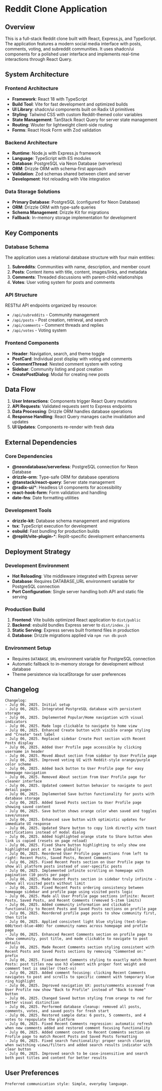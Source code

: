 # Reddit Clone Application

## Overview

This is a full-stack Reddit clone built with React, Express.js, and TypeScript. The application features a modern social media interface with posts, comments, voting, and subreddit communities. It uses shadcn/ui components for a polished user interface and implements real-time interactions through React Query.

## System Architecture

### Frontend Architecture
- **Framework**: React 18 with TypeScript
- **Build Tool**: Vite for fast development and optimized builds
- **UI Library**: shadcn/ui components built on Radix UI primitives
- **Styling**: Tailwind CSS with custom Reddit-themed color variables
- **State Management**: TanStack React Query for server state management
- **Routing**: Wouter for lightweight client-side routing
- **Forms**: React Hook Form with Zod validation

### Backend Architecture
- **Runtime**: Node.js with Express.js framework
- **Language**: TypeScript with ES modules
- **Database**: PostgreSQL via Neon Database (serverless)
- **ORM**: Drizzle ORM with schema-first approach
- **Validation**: Zod schemas shared between client and server
- **Development**: Hot reloading with Vite integration

### Data Storage Solutions
- **Primary Database**: PostgreSQL (configured for Neon Database)
- **ORM**: Drizzle ORM with type-safe queries
- **Schema Management**: Drizzle Kit for migrations
- **Fallback**: In-memory storage implementation for development

## Key Components

### Database Schema
The application uses a relational database structure with four main entities:

1. **Subreddits**: Communities with name, description, and member count
2. **Posts**: Content items with title, content, images/links, and metadata
3. **Comments**: Threaded discussions with parent-child relationships
4. **Votes**: User voting system for posts and comments

### API Structure
RESTful API endpoints organized by resource:

- `/api/subreddits` - Community management
- `/api/posts` - Post creation, retrieval, and search
- `/api/comments` - Comment threads and replies
- `/api/votes` - Voting system

### Frontend Components
- **Header**: Navigation, search, and theme toggle
- **PostCard**: Individual post display with voting and comments
- **CommentThread**: Nested comment system with voting
- **Sidebar**: Community listing and post creation
- **CreatePostDialog**: Modal for creating new posts

## Data Flow

1. **User Interactions**: Components trigger React Query mutations
2. **API Requests**: Validated requests sent to Express endpoints
3. **Data Processing**: Drizzle ORM handles database operations
4. **Response Handling**: React Query manages cache invalidation and updates
5. **UI Updates**: Components re-render with fresh data

## External Dependencies

### Core Dependencies
- **@neondatabase/serverless**: PostgreSQL connection for Neon Database
- **drizzle-orm**: Type-safe ORM for database operations
- **@tanstack/react-query**: Server state management
- **@radix-ui/***: Headless UI components for accessibility
- **react-hook-form**: Form validation and handling
- **date-fns**: Date formatting utilities

### Development Tools
- **drizzle-kit**: Database schema management and migrations
- **tsx**: TypeScript execution for development
- **esbuild**: Fast bundling for production builds
- **@replit/vite-plugin-***: Replit-specific development enhancements

## Deployment Strategy

### Development Environment
- **Hot Reloading**: Vite middleware integrated with Express server
- **Database**: Requires DATABASE_URL environment variable for PostgreSQL connection
- **Port Configuration**: Single server handling both API and static file serving

### Production Build
1. **Frontend**: Vite builds optimized React application to `dist/public`
2. **Backend**: esbuild bundles Express server to `dist/index.js`
3. **Static Serving**: Express serves built frontend files in production
4. **Database**: Drizzle migrations applied via `npm run db:push`

### Environment Setup
- Requires `DATABASE_URL` environment variable for PostgreSQL connection
- Automatic fallback to in-memory storage for development without database
- Theme persistence via localStorage for user preferences

## Changelog

```
Changelog:
- July 06, 2025. Initial setup
- July 06, 2025. Integrated PostgreSQL database with persistent storage
- July 06, 2025. Implemented Popular/Home navigation with visual indicators
- July 06, 2025. Made logo clickable to navigate to home view
- July 06, 2025. Enhanced Create button with visible orange styling and "Create" text label
- July 06, 2025. Replaced sidebar Create Post section with Recent Posts display
- July 06, 2025. Added User Profile page accessible by clicking username in header
- July 06, 2025. Moved About section from sidebar to User Profile page
- July 06, 2025. Improved voting UI with Reddit-style orange/purple color scheme
- July 06, 2025. Added back button to User Profile page for easy homepage navigation
- July 06, 2025. Removed About section from User Profile page for cleaner interface
- July 06, 2025. Updated comment button behavior to navigate to post detail pages
- July 06, 2025. Implemented Save button functionality for posts with database storage
- July 06, 2025. Added Saved Posts section to User Profile page showing saved content
- July 06, 2025. Save button shows orange color when saved and toggles save/unsave
- July 06, 2025. Enhanced save button with optimistic updates for immediate UI response
- July 06, 2025. Updated Share button to copy link directly with toast notifications instead of modal dialog
- July 06, 2025. Added highlighted orange state to Share button when link is copied (resets on page reload)
- July 06, 2025. Fixed Share button highlighting to only show one highlighted post at a time globally
- July 06, 2025. Reordered User Profile page sections from left to right: Recent Posts, Saved Posts, Recent Comments
- July 06, 2025. Fixed Recent Posts section on User Profile page to show all platform posts instead of user-specific posts
- July 06, 2025. Implemented infinite scrolling on homepage with pagination (10 posts per page)
- July 06, 2025. Made Recent Posts section in sidebar truly infinite - shows all visited posts without limit
- July 06, 2025. Fixed Recent Posts ordering consistency between homepage sidebar and profile page using visited posts logic
- July 06, 2025. Made all User Profile page sections infinite: Recent Posts, Saved Posts, and Recent Comments (removed 5-item limits)
- July 06, 2025. Added community information and clickable functionality to Recent Posts and Saved Posts sections on profile page
- July 06, 2025. Reordered profile page posts to show community first, then title
- July 06, 2025. Applied consistent light blue styling (text-blue-600/text-blue-400) for community names across homepage and profile page
- July 06, 2025. Enhanced Recent Comments section on profile page to show community, post title, and made clickable to navigate to post details
- July 06, 2025. Made Recent Comments section styling consistent with Recent Posts and Saved Posts sections by removing "Commented on:" prefix
- July 06, 2025. Fixed Recent Comments styling to exactly match Recent Posts: post titles now use h3 element with proper font weight and comment text is smaller (text-xs)
- July 06, 2025. Added comment focusing: clicking Recent Comments navigates to post and scrolls to specific comment with temporary blue ring highlight
- July 06, 2025. Improved navigation UX: posts/comments accessed from User Profile now show "Back to Profile" instead of "Back to Home" button
- July 06, 2025. Changed Saved button styling from orange to red for better visual distinction
- July 06, 2025. Performed database cleanup: removed all posts, comments, votes, and saved posts for fresh start
- July 06, 2025. Restored sample data: 6 posts, 5 comments, and 4 votes to repopulate the platform
- July 06, 2025. Fixed Recent Comments regression: automatic refresh when new comments added and restored comment focusing functionality
- July 06, 2025. Added comment counts to Recent Comments section on Profile page to match Recent Posts and Saved Posts formatting
- July 06, 2025. Fixed search functionality: proper search clearing when switching views/filters and added search results indicator with clear button
- July 06, 2025. Improved search to be case-insensitive and search both post titles and content for better results
```

## User Preferences

```
Preferred communication style: Simple, everyday language.
```